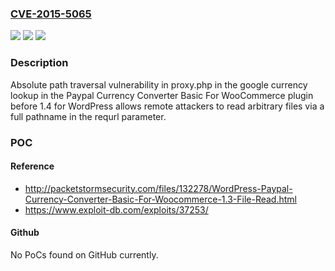 ### [CVE-2015-5065](https://cve.mitre.org/cgi-bin/cvename.cgi?name=CVE-2015-5065)
![](https://img.shields.io/static/v1?label=Product&message=n%2Fa&color=blue)
![](https://img.shields.io/static/v1?label=Version&message=n%2Fa&color=blue)
![](https://img.shields.io/static/v1?label=Vulnerability&message=n%2Fa&color=brighgreen)

### Description

Absolute path traversal vulnerability in proxy.php in the google currency lookup in the Paypal Currency Converter Basic For WooCommerce plugin before 1.4 for WordPress allows remote attackers to read arbitrary files via a full pathname in the requrl parameter.

### POC

#### Reference
- http://packetstormsecurity.com/files/132278/WordPress-Paypal-Currency-Converter-Basic-For-Woocommerce-1.3-File-Read.html
- https://www.exploit-db.com/exploits/37253/

#### Github
No PoCs found on GitHub currently.

